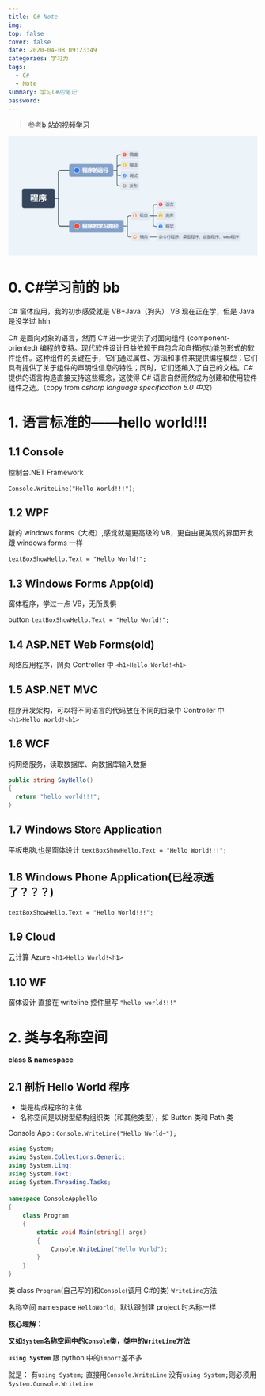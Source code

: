 ```yaml
---
title: C#-Note
img:
top: false
cover: false
date: 2020-04-08 09:23:49
categories: 学习力
tags:
  - C#
  - Note
summary: 学习C#的笔记
password:
---
```


<!--more-->

> 参考[b 站的视频学习](https://www.bilibili.com/video/BV1wx411K7rb)

![编程](/img/cs/program.png)

# 0. C#学习前的 bb

C# 窗体应用，我的初步感受就是 VB+Java（狗头）
VB 现在正在学，但是 Java 是没学过 hhh

C# 是面向对象的语言，然而 C# 进一步提供了对面向组件 (component-oriented) 编程的支持。现代软件设计日益依赖于自包含和自描述功能包形式的软件组件。这种组件的关键在于，它们通过属性、方法和事件来提供编程模型；它们具有提供了关于组件的声明性信息的特性；同时，它们还编入了自己的文档。C# 提供的语言构造直接支持这些概念，这使得 C# 语言自然而然成为创建和使用软件组件之选。（copy from _csharp language specification 5.0 中文_）

# 1. 语言标准的——hello world!!!

## 1.1 Console

控制台.NET Framework

`Console.WriteLine("Hello World!!!");`

## 1.2 WPF

新的 windows forms（大概）,感觉就是更高级的 VB，更自由更美观的界面开发
跟 windows forms 一样

`textBoxShowHello.Text = "Hello World!";`

## 1.3 Windows Forms App(old)

窗体程序，学过一点 VB，无所畏惧

button
`textBoxShowHello.Text = "Hello World!";`

## 1.4 ASP.NET Web Forms(old)

网络应用程序，网页
Controller 中
`<h1>Hello World!<h1>`

## 1.5 ASP.NET MVC

程序开发架构，可以将不同语言的代码放在不同的目录中
Controller 中
`<h1>Hello World!<h1>`

## 1.6 WCF

纯网络服务，读取数据库、向数据库输入数据

```csharp
public string SayHello()
{
  return "hello world!!!";
}
```

## 1.7 Windows Store Application

平板电脑,也是窗体设计
`textBoxShowHello.Text = "Hello World!!!";`

## 1.8 Windows Phone Application(已经凉透了？？？)

`textBoxShowHello.Text = "Hello World!!!";`

## 1.9 Cloud

云计算 Azure
`<h1>Hello World!<h1>`

## 1.10 WF

窗体设计
直接在 writeline 控件里写
`"hello world!!!"`

# 2. 类与名称空间

**class & namespace**

## 2.1 剖析 Hello World 程序

- 类是构成程序的主体
- 名称空间是以树型结构组织类（和其他类型），如 Button 类和 Path 类

Console App : `Console.WriteLine("Hello World~");`

```csharp
using System;
using System.Collections.Generic;
using System.Linq;
using System.Text;
using System.Threading.Tasks;

namespace ConsoleApphello
{
    class Program
    {
        static void Main(string[] args)
        {
            Console.WriteLine("Hello World");
        }
    }
}
```

类 class `Program`(自己写的)和`Console`(调用 C#的类)
`WriteLine`方法

名称空间 namespace `HelloWorld`，默认跟创建 project 时名称一样

**核心理解：**

**又如`System`名称空间中的`Console`类，类中的`WriteLine`方法**

**`using System`** 跟 python 中的`import`差不多

就是：
有`using System;` 直接用`Console.WriteLine`
没有`using System;`则必须用`System.Console.WriteLine`